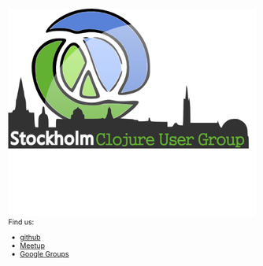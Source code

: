 ![Stockholm Clojure User Group](./images/logo_2.png "Stockholm Clojure User Group")
Find us:
* [github](http://github.com/sclojug/)
* [Meetup](http://www.meetup.com/sthlm-clj/)
* [Google Groups](https://groups.google.com/forum/?fromgroups#!forum/stockholm-clojure-user-group)

